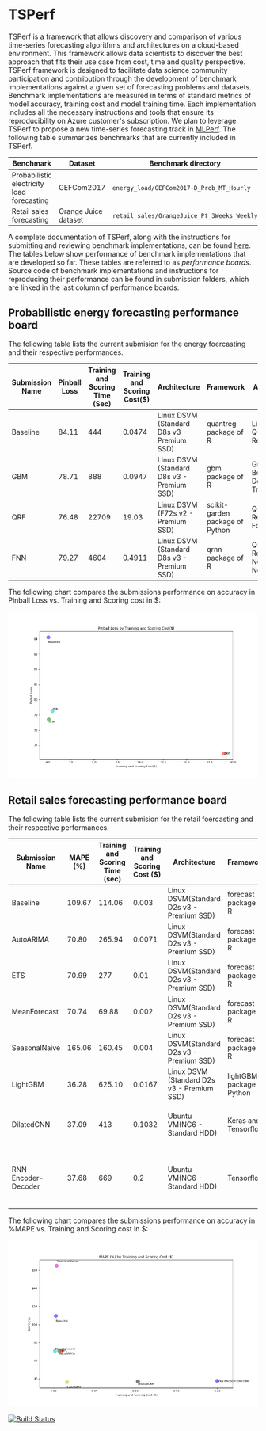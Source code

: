 # TSPerf

TSPerf is a framework that allows discovery and comparison of various time-series forecasting algorithms and architectures on a cloud-based environment. This framework allows data scientists to discover the best approach that fits their use case from cost, time and quality perspective.
 TSPerf framework is designed to facilitate data science community participation and contribution through the development of benchmark implementations against a given set of forecasting problems and datasets. Benchmark implementations are measured in terms of standard metrics of model accuracy, training cost and model training time. Each implementation includes all the necessary instructions and tools that ensure its reproducibility on Azure customer's subscription. We plan to leverage TSPerf to propose a new time-series forecasting track in [MLPerf](https://mlperf.org/).
The following table summarizes benchmarks that are currently included in TSPerf.

Benchmark                                   |  Dataset               |  Benchmark directory
--------------------------------------------|------------------------|---------------------------------------------
Probabilistic electricity load forecasting  |  GEFCom2017            |  `energy_load/GEFCom2017-D_Prob_MT_Hourly`
Retail sales forecasting                    |  Orange Juice dataset  |  `retail_sales/OrangeJuice_Pt_3Weeks_Weekly`




A complete documentation of TSPerf, along with the instructions for submitting and reviewing benchmark implementations, can be found [here](./docs/tsperf_rules.md). The tables below show performance of benchmark implementations that are developed so far. These tables are referred to as *performance boards*. Source code of benchmark implementations and instructions for reproducing their performance can be found in submission folders, which are linked in the last column of performance boards.

## Probabilistic energy forecasting performance board


The following table lists the current submision for the energy foercasting and their respective performances.


Submission Name  |  Pinball Loss  |  Training and Scoring Time (Sec)  |  Training and Scoring Cost($)  |  Architecture                                 |  Framework                         |  Algorithm                            |  Uni/Multivariate  |  Exteranl Feature Support  |  Submission Folder URL
-----------------|----------------|-----------------------------------|--------------------------------|-----------------------------------------------|------------------------------------|---------------------------------------|--------------------|----------------------------|----------------------------------------------------------------------------
Baseline         |  84.11         |  444                              |  0.0474                        |  Linux DSVM (Standard D8s v3 - Premium SSD)   |  quantreg package of R             |  Linear Quantile Regression           |  Multivariate      |  Yes                       |  [link](energy_load%2FGEFCom2017_D_Prob_MT_hourly%2Fsubmissions%2Fbaseline)
GBM              |  78.71         |  888                              |  0.0947                        |  Linux DSVM (Standard D8s v3 - Premium SSD)   |  gbm package of R                  |  Gradient Boosting Decision Tree      |  Multivariate      |  Yes                       |  [link](energy_load%2FGEFCom2017_D_Prob_MT_hourly%2Fsubmissions%2FGBM)
QRF              |  76.48         |  22709                            |  19.03                         |   Linux DSVM (F72s v2 - Premium SSD)          |   scikit-garden package of Python  |   Quantile Regression Forest          |   Multivariate     |   Yes                      |   [link](energy_load%2FGEFCom2017_D_Prob_MT_hourly%2Fsubmissions%2Fqrf)
FNN              |  79.27         |  4604                             |  0.4911                        |   Linux DSVM (Standard D8s v3 - Premium SSD)  |   qrnn package of R                |   Quantile Regression Neural Network  |   Multivariate     |   Yes                      |   [link](energy_load%2FGEFCom2017_D_Prob_MT_hourly%2Fsubmissions%2Ffnn)


The following chart compares the submissions performance on accuracy in Pinball Loss vs. Training and Scoring cost in $:

 
![EnergyPBLvsTime](./docs/images/Energy-Cost.png)




## Retail sales forecasting performance board


The following table lists the current submision for the retail foercasting and their respective performances.


Submission Name      |  MAPE (%)  |  Training and Scoring Time (sec)  |  Training and Scoring Cost ($)  |  Architecture                                |  Framework                   |  Algorithm                                                          |  Uni/Multivariate  |  Exteranl Feature Support  |  Submission Folder URL
---------------------|------------|-----------------------------------|---------------------------------|----------------------------------------------|------------------------------|---------------------------------------------------------------------|--------------------|----------------------------|-----------------------------------------------------------------------------------
Baseline             |  109.67    |  114.06                           |  0.003                          |  Linux DSVM(Standard D2s v3 - Premium SSD)   |  forecast package of R       |  Naive Forecast                                                     |  Univariate        |  No                        |  [link](retail_sales%2FOrangeJuice_Pt_3Weeks_Weekly%2Fsubmissions%2Fbaseline)
AutoARIMA            |  70.80     |  265.94                           |  0.0071                         |  Linux DSVM(Standard D2s v3 - Premium SSD)   |  forecast package of R       |  Auto ARIMA                                                         |  Multivariate      |  Yes                       |  [link](retail_sales%2FOrangeJuice_Pt_3Weeks_Weekly%2Fsubmissions%2FARIMA)
ETS                  |  70.99     |  277                              |  0.01                           |  Linux DSVM(Standard D2s v3 - Premium SSD)   |  forecast package of R       |  ETS                                                                |  Multivariate      |  No                        |  [link](retail_sales%2FOrangeJuice_Pt_3Weeks_Weekly%2Fsubmissions%2FETS)
MeanForecast         |  70.74     |  69.88                            |  0.002                          |  Linux DSVM(Standard D2s v3 - Premium SSD)   |  forecast package of R       |  Mean forecast                                                      |   Univariate       |  No                        |  [link](retail_sales%2FOrangeJuice_Pt_3Weeks_Weekly%2Fsubmissions%2FMeanForecast)
SeasonalNaive        |  165.06    |  160.45                           |  0.004                          |  Linux DSVM(Standard D2s v3 - Premium SSD)   |  forecast package of R       |  Seasonal Naive                                                     |  Univariate        |  No                        |  [link](retail_sales%2FOrangeJuice_Pt_3Weeks_Weekly%2Fsubmissions%2FSeasonalNaive)
LightGBM             |  36.28     |  625.10                           |  0.0167                         |  Linux DSVM (Standard D2s v3 - Premium SSD)  |  lightGBM package of Python  |  Gradient Boosting Decision Tree                                    |  Multivariate      |  Yes                       |   [link](retail_sales%2FOrangeJuice_Pt_3Weeks_Weekly%2Fsubmissions%2FLightGBM)
DilatedCNN           |  37.09     |  413                              |  0.1032                         |  Ubuntu VM(NC6 - Standard HDD)               |  Keras and Tensorflow        |  Python + Dilated convolutional neural network                      |   Multivariate     |  Yes                       |  [link](retail_sales%2FOrangeJuice_Pt_3Weeks_Weekly%2Fsubmissions%2FDilatedCNN)
RNN Encoder-Decoder  |  37.68     |  669                              |  0.2                            |  Ubuntu VM(NC6 - Standard HDD)               |  Tensorflow                  |  Python + Encoder-decoder architecture of recurrent neural network  |   Multivariate     |  Yes                       |  [link](retail_sales%2FOrangeJuice_Pt_3Weeks_Weekly%2Fsubmissions%2FRNN)






The following chart compares the submissions performance on accuracy in %MAPE vs. Training and Scoring cost in $:

 
![EnergyPBLvsTime](./docs/images/Retail-Cost.png)

[![Build Status](https://dev.azure.com/best-practices/forecasting/_apis/build/status/Forecasting/unit_tests_prototype?branchName=chenhui/python_test_pipeline)](https://dev.azure.com/best-practices/forecasting/_build/latest?definitionId=4&branchName=chenhui/python_test_pipeline)


